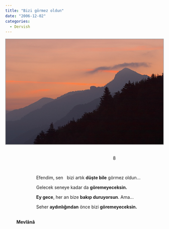 ```yaml
---
title: "Bizi görmez oldun"
date: "2006-12-02"
categories: 
  - Dervish
---
```


[![aube_col_de_bleyne_26.jpg](../uploads/2006/12/aube_col_de_bleyne_26.jpg)](../uploads/2006/12/aube_col_de_bleyne_26.jpg "aube_col_de_bleyne_26.jpg")                                                                                      

                                                                                       8

                                                                

                         Efendim, sen   bizi artık **düşte bile** görmez oldun...

                         Gelecek seneye kadar da **göremeyeceksin.**

                         **Ey gece**, her an bize **bakıp duruyorsun**. Ama...

                         Seher **aydınlığından** önce bizi **göremeyeceksin.**

                                                                                                                                         **Mevlânâ**
